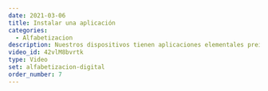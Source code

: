 ```yaml
---
date: 2021-03-06
title: Instalar una aplicación
categories:
  - Alfabetizacion
description: Nuestros dispositivos tienen aplicaciones elementales preinstaladas, aprender a gestionar nuevas aplciaciones es fundamental para usarlos a nuestra manera.
video_id: 42vlM8bvrtk
type: Video
set: alfabetizacion-digital
order_number: 7
---
```

